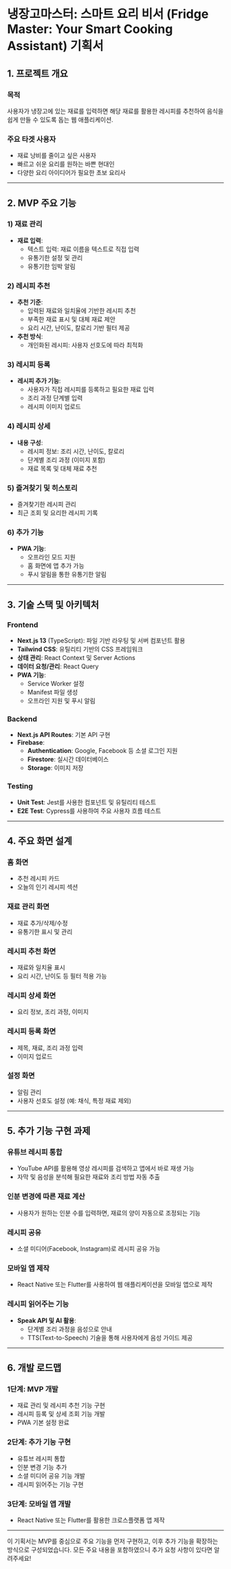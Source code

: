 # 냉장고마스터: 스마트 요리 비서 (Fridge Master: Your Smart Cooking Assistant) 기획서

## 1. 프로젝트 개요

### 목적

사용자가 냉장고에 있는 재료를 입력하면 해당 재료를 활용한 레시피를 추천하여 음식을 쉽게 만들 수 있도록 돕는 웹 애플리케이션.

### 주요 타겟 사용자

- 재료 낭비를 줄이고 싶은 사용자
- 빠르고 쉬운 요리를 원하는 바쁜 현대인
- 다양한 요리 아이디어가 필요한 초보 요리사

---

## 2. MVP 주요 기능

### 1) 재료 관리

- **재료 입력**:
  - 텍스트 입력: 재료 이름을 텍스트로 직접 입력
  - 유통기한 설정 및 관리
  - 유통기한 임박 알림

### 2) 레시피 추천

- **추천 기준**:
  - 입력된 재료와 일치율에 기반한 레시피 추천
  - 부족한 재료 표시 및 대체 재료 제안
  - 요리 시간, 난이도, 칼로리 기반 필터 제공
- **추천 방식**:
  - 개인화된 레시피: 사용자 선호도에 따라 최적화

### 3) 레시피 등록

- **레시피 추가 기능**:
  - 사용자가 직접 레시피를 등록하고 필요한 재료 입력
  - 조리 과정 단계별 입력
  - 레시피 이미지 업로드

### 4) 레시피 상세

- **내용 구성**:
  - 레시피 정보: 조리 시간, 난이도, 칼로리
  - 단계별 조리 과정 (이미지 포함)
  - 재료 목록 및 대체 재료 추천

### 5) 즐겨찾기 및 히스토리

- 즐겨찾기한 레시피 관리
- 최근 조회 및 요리한 레시피 기록

### 6) 추가 기능

- **PWA 기능**:
  - 오프라인 모드 지원
  - 홈 화면에 앱 추가 가능
  - 푸시 알림을 통한 유통기한 알림

---

## 3. 기술 스택 및 아키텍처

### Frontend

- **Next.js 13** (TypeScript): 파일 기반 라우팅 및 서버 컴포넌트 활용
- **Tailwind CSS**: 유틸리티 기반의 CSS 프레임워크
- **상태 관리**: React Context 및 Server Actions
- **데이터 요청/관리**: React Query
- **PWA 기능**:
  - Service Worker 설정
  - Manifest 파일 생성
  - 오프라인 지원 및 푸시 알림

### Backend

- **Next.js API Routes**: 기본 API 구현
- **Firebase**:
  - **Authentication**: Google, Facebook 등 소셜 로그인 지원
  - **Firestore**: 실시간 데이터베이스
  - **Storage**: 이미지 저장

### Testing

- **Unit Test**: Jest를 사용한 컴포넌트 및 유틸리티 테스트
- **E2E Test**: Cypress를 사용하여 주요 사용자 흐름 테스트

---

## 4. 주요 화면 설계

### 홈 화면

- 추천 레시피 카드
- 오늘의 인기 레시피 섹션

### 재료 관리 화면

- 재료 추가/삭제/수정
- 유통기한 표시 및 관리

### 레시피 추천 화면

- 재료와 일치율 표시
- 요리 시간, 난이도 등 필터 적용 가능

### 레시피 상세 화면

- 요리 정보, 조리 과정, 이미지

### 레시피 등록 화면

- 제목, 재료, 조리 과정 입력
- 이미지 업로드

### 설정 화면

- 알림 관리
- 사용자 선호도 설정 (예: 채식, 특정 재료 제외)

---

## 5. 추가 기능 구현 과제

### 유튜브 레시피 통합

- YouTube API를 활용해 영상 레시피를 검색하고 앱에서 바로 재생 가능
- 자막 및 음성을 분석해 필요한 재료와 조리 방법 자동 추출

### 인분 변경에 따른 재료 계산

- 사용자가 원하는 인분 수를 입력하면, 재료의 양이 자동으로 조정되는 기능

### 레시피 공유

- 소셜 미디어(Facebook, Instagram)로 레시피 공유 가능

### 모바일 앱 제작

- React Native 또는 Flutter를 사용하여 웹 애플리케이션을 모바일 앱으로 제작

### 레시피 읽어주는 기능

- **Speak API 및 AI 활용**:
  - 단계별 조리 과정을 음성으로 안내
  - TTS(Text-to-Speech) 기술을 통해 사용자에게 음성 가이드 제공

---

## 6. 개발 로드맵

### 1단계: MVP 개발

- 재료 관리 및 레시피 추천 기능 구현
- 레시피 등록 및 상세 조회 기능 개발
- PWA 기본 설정 완료

### 2단계: 추가 기능 구현

- 유튜브 레시피 통합
- 인분 변경 기능 추가
- 소셜 미디어 공유 기능 개발
- 레시피 읽어주는 기능 구현

### 3단계: 모바일 앱 개발

- React Native 또는 Flutter를 활용한 크로스플랫폼 앱 제작

---

이 기획서는 MVP를 중심으로 주요 기능을 먼저 구현하고, 이후 추가 기능을 확장하는 방식으로 구성되었습니다. 모든 주요 내용을 포함하였으니 추가 요청 사항이 있다면 알려주세요!
